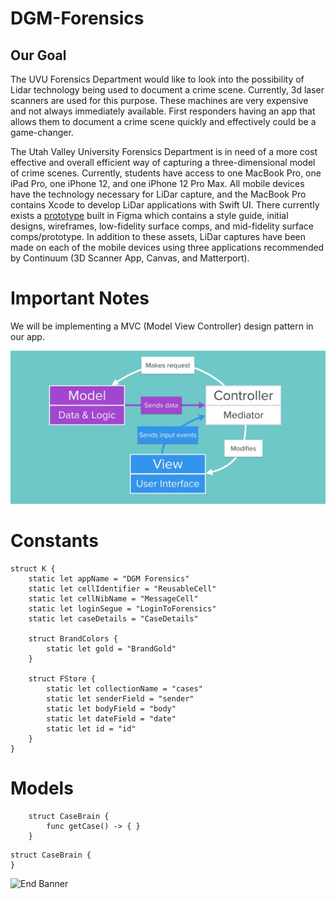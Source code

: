 # DGM-Forensics

## Our Goal

The UVU Forensics Department would like to look into the possibility of Lidar technology being used to document a crime scene. Currently, 3d laser scanners are used for this purpose. These machines are very expensive and not always immediately available. First responders having an app that allows them to document a crime scene quickly and effectively could be a game-changer.

The Utah Valley University Forensics Department is in need of a more cost effective and overall efficient way of capturing a three-dimensional model of crime scenes. Currently, students have access to one MacBook Pro, one iPad Pro, one iPhone 12, and one iPhone 12 Pro Max. All mobile devices have the technology necessary for LiDar capture, and the MacBook Pro contains Xcode to develop LiDar applications with Swift UI. There currently exists a [prototype](https://www.figma.com/file/Bz728RX2a5lp9skQ6t4L7f/Forensics-App-Lidar_Jordan-Taylor_Spencer-Wright?node-id=0%3A1) built in Figma which contains a style guide, initial designs, wireframes, low-fidelity surface comps, and mid-fidelity surface comps/prototype. In addition to these assets, LiDar captures have been made on each of the mobile devices using three applications recommended by Continuum (3D Scanner App, Canvas, and Matterport).

# Important Notes

We will be implementing a MVC (Model View Controller) design pattern in our app.

![MVC](Documentation/MVC.png)


# Constants

```
struct K {
    static let appName = "DGM Forensics"
    static let cellIdentifier = "ReusableCell"
    static let cellNibName = "MessageCell"
    static let loginSegue = "LoginToForensics"
    static let caseDetails = "CaseDetails"
    
    struct BrandColors {
        static let gold = "BrandGold"
    }
    
    struct FStore {
        static let collectionName = "cases"
        static let senderField = "sender"
        static let bodyField = "body"
        static let dateField = "date"
        static let id = "id"
    }
}

```


# Models

```
    struct CaseBrain {
        func getCase() -> { }
    }
```


```
struct CaseBrain {
}

```

![End Banner](Documentation/readme-end-banner.png)
